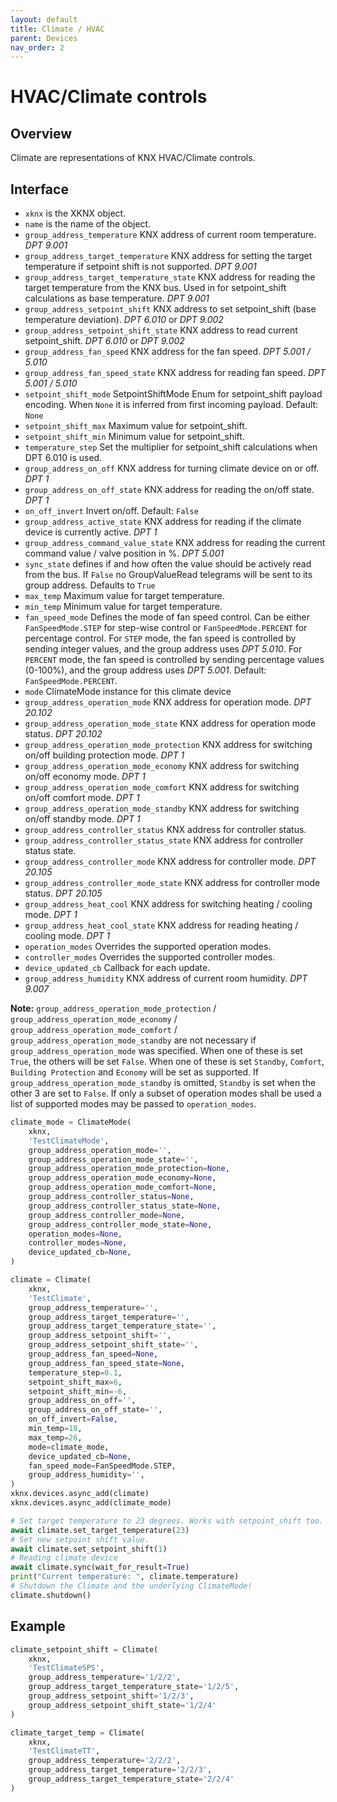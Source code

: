 ```yaml
---
layout: default
title: Climate / HVAC
parent: Devices
nav_order: 2
---
```


# [](#header-1)HVAC/Climate controls

## [](#header-2)Overview

Climate are representations of KNX HVAC/Climate controls.

## [](#header-2)Interface

- `xknx` is the XKNX object.
- `name` is the name of the object.
- `group_address_temperature` KNX address of current room temperature. *DPT 9.001*
- `group_address_target_temperature` KNX address for setting the target temperature if setpoint shift is not supported. *DPT 9.001*
- `group_address_target_temperature_state` KNX address for reading the target temperature from the KNX bus. Used in for setpoint_shift calculations as base temperature. *DPT 9.001*
- `group_address_setpoint_shift` KNX address to set setpoint_shift (base temperature deviation). *DPT 6.010* or *DPT 9.002*
- `group_address_setpoint_shift_state` KNX address to read current setpoint_shift. *DPT 6.010* or *DPT 9.002*
- `group_address_fan_speed` KNX address for the fan speed. *DPT 5.001 / 5.010*
- `group_address_fan_speed_state` KNX address for reading fan speed. *DPT 5.001 / 5.010*
- `setpoint_shift_mode` SetpointShiftMode Enum for setpoint_shift payload encoding. When `None` it is inferred from first incoming payload. Default: `None`
- `setpoint_shift_max` Maximum value for setpoint_shift.
- `setpoint_shift_min` Minimum value for setpoint_shift.
- `temperature_step` Set the multiplier for setpoint_shift calculations when DPT 6.010 is used.
- `group_address_on_off` KNX address for turning climate device on or off. *DPT 1*
- `group_address_on_off_state` KNX address for reading the on/off state. *DPT 1*
- `on_off_invert` Invert on/off. Default: `False`
- `group_address_active_state` KNX address for reading if the climate device is currently active. *DPT 1*
- `group_address_command_value_state` KNX address for reading the current command value / valve position in %. *DPT 5.001*
- `sync_state` defines if and how often the value should be actively read from the bus. If `False` no GroupValueRead telegrams will be sent to its group address. Defaults to `True`
- `max_temp` Maximum value for target temperature.
- `min_temp` Minimum value for target temperature.
- `fan_speed_mode` Defines the mode of fan speed control. Can be either `FanSpeedMode.STEP` for step-wise control or `FanSpeedMode.PERCENT` for percentage control. For `STEP` mode, the fan speed is controlled by sending integer values, and the group address uses *DPT 5.010*. For `PERCENT` mode, the fan speed is controlled by sending percentage values (0-100%), and the group address uses *DPT 5.001*. Default: `FanSpeedMode.PERCENT`.
- `mode` ClimateMode instance for this climate device
- `group_address_operation_mode` KNX address for operation mode. *DPT 20.102*
- `group_address_operation_mode_state` KNX address for operation mode status. *DPT 20.102*
- `group_address_operation_mode_protection` KNX address for switching on/off building protection mode. *DPT 1*
- `group_address_operation_mode_economy` KNX address for switching on/off economy mode. *DPT 1*
- `group_address_operation_mode_comfort` KNX address for switching on/off comfort mode. *DPT 1*
- `group_address_operation_mode_standby` KNX address for switching on/off standby mode. *DPT 1*
- `group_address_controller_status` KNX address for controller status.
- `group_address_controller_status_state` KNX address for controller status state.
- `group_address_controller_mode` KNX address for controller mode. *DPT 20.105*
- `group_address_controller_mode_state` KNX address for controller mode status. *DPT 20.105*
- `group_address_heat_cool` KNX address for switching heating / cooling mode. *DPT 1*
- `group_address_heat_cool_state` KNX address for reading heating / cooling mode. *DPT 1*
- `operation_modes` Overrides the supported operation modes.
- `controller_modes` Overrides the supported controller modes.
- `device_updated_cb` Callback for each update.
- `group_address_humidity` KNX address of current room humidity. *DPT 9.007*

**Note:** `group_address_operation_mode_protection` / `group_address_operation_mode_economy` / `group_address_operation_mode_comfort` / `group_address_operation_mode_standby` are not necessary if `group_address_operation_mode` was specified. When one of these is set `True`, the others will be set `False`. When one of these is set `Standby`, `Comfort`, `Building Protection` and `Economy` will be set as supported. If `group_address_operation_mode_standby` is omitted, `Standby` is set when the other 3 are set to `False`.
If only a subset of operation modes shall be used a list of supported modes may be passed to `operation_modes`.

```python
climate_mode = ClimateMode(
    xknx,
    'TestClimateMode',
    group_address_operation_mode='',
    group_address_operation_mode_state='',
    group_address_operation_mode_protection=None,
    group_address_operation_mode_economy=None,
    group_address_operation_mode_comfort=None,
    group_address_controller_status=None,
    group_address_controller_status_state=None,
    group_address_controller_mode=None,
    group_address_controller_mode_state=None,
    operation_modes=None,
    controller_modes=None,
    device_updated_cb=None,
)

climate = Climate(
    xknx,
    'TestClimate',
    group_address_temperature='',
    group_address_target_temperature='',
    group_address_target_temperature_state='',
    group_address_setpoint_shift='',
    group_address_setpoint_shift_state='',
    group_address_fan_speed=None,
    group_address_fan_speed_state=None,
    temperature_step=0.1,
    setpoint_shift_max=6,
    setpoint_shift_min=-6,
    group_address_on_off='',
    group_address_on_off_state='',
    on_off_invert=False,
    min_temp=18,
    max_temp=26,
    mode=climate_mode,
    device_updated_cb=None,
    fan_speed_mode=FanSpeedMode.STEP,
    group_address_humidity='',
)
xknx.devices.async_add(climate)
xknx.devices.async_add(climate_mode)

# Set target temperature to 23 degrees. Works with setpoint_shift too.
await climate.set_target_temperature(23)
# Set new setpoint shift value.
await climate.set_setpoint_shift(1)
# Reading climate device
await climate.sync(wait_for_result=True)
print("Current temperature: ", climate.temperature)
# Shutdown the Climate and the underlying ClimateMode!
climate.shutdown()
```

## [](#header-2)Example

```python
climate_setpoint_shift = Climate(
    xknx,
    'TestClimateSPS',
    group_address_temperature='1/2/2',
    group_address_target_temperature_state='1/2/5',
    group_address_setpoint_shift='1/2/3',
    group_address_setpoint_shift_state='1/2/4'
)

climate_target_temp = Climate(
    xknx,
    'TestClimateTT',
    group_address_temperature='2/2/2',
    group_address_target_temperature='2/2/3',
    group_address_target_temperature_state='2/2/4'
)
```
